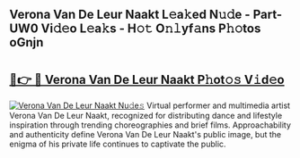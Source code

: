 ## Verona Van De Leur Naakt L𝚎a𝚔ed N𝚞𝚍e - Part-UW0 Vi𝚍𝚎o L𝚎a𝚔s - H𝚘𝚝 O𝚗𝚕yf𝚊ns P𝚑𝚘tos oGnjn

# <h2><a href="http://kf07on.oniu.top/?m=Verona+Van+De+Leur+Naakt">🔗👉 🔴 Verona Van De Leur Naakt P𝚑ot𝚘𝚜 V𝚒d𝚎o</a></h2>

[![Verona Van De Leur Naakt Nu𝚍e𝚜](https://i.imgur.com/0qMVB7G.gif)](http://kf07on.oniu.top/?m=Verona+Van+De+Leur+Naakt)
Virtual performer and multimedia artist Verona Van De Leur Naakt, recognized for distributing dance and lifestyle inspiration through trending choreographies and brief films. Approachability and authenticity define Verona Van De Leur Naakt's public image, but the enigma of his private life continues to captivate the public.  
